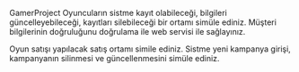 GamerProject
Oyuncuların sistme kayıt olabileceği, bilgileri güncelleyebileceği, kayıtları silebileceği bir ortamı simüle ediniz.
Müşteri bilgilerinin doğruluğunu doğrulama ile web servisi ile sağlayınız.

Oyun satışı yapılacak satış ortamı simile ediniz.
Sistme yeni kampanya girişi, kampanyanın silinmesi ve güncellenmesini simüle ediniz.
